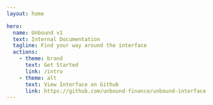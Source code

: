 ```yaml
---
layout: home

hero:
  name: Unbound v1
  text: Internal Documentation
  tagline: Find your way around the interface
  actions:
    - theme: brand
      text: Get Started
      link: /intro
    - theme: alt
      text: View Interface on Github
      link: https://github.com/unbound-finance/unbound-interface
---
```

